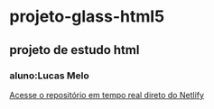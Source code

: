 # projeto-glass-html5
## projeto de estudo html
### aluno:Lucas Melo

[Acesse o repositório em tempo real direto do Netlify](https://lucas-google-glass.netlify.app/)
